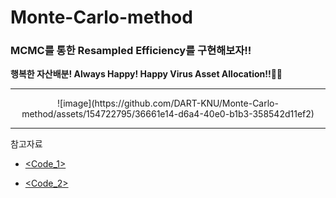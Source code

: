 # Monte-Carlo-method
### MCMC를 통한 Resampled Efficiency를 구현해보자!!

**행복한 자산배분! Always Happy! Happy Virus Asset Allocation!!🤘🤘**
*****
<p align="center"> ![image](https://github.com/DART-KNU/Monte-Carlo-method/assets/154722795/36661e14-d6a4-40e0-b1b3-358542d11ef2)
 </p>

*****
참고자료

* [<Code_1>](https://github.com/robertmartin8/PyPortfolioOpt)


* [<Code_2>](https://youtu.be/MxI78mpq_44?si=3A32xmbTmngkoPEj)



